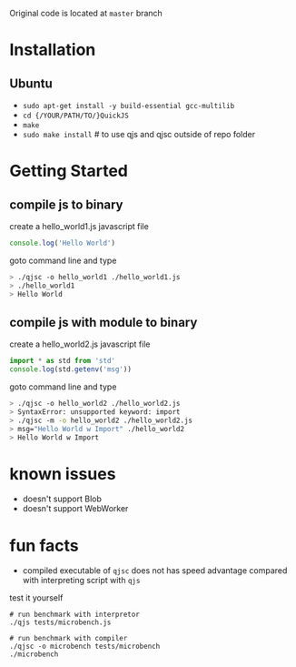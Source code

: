 Original code is located at `master` branch

# Installation
## Ubuntu
- `sudo apt-get install -y build-essential gcc-multilib`
- `cd {/YOUR/PATH/TO/}QuickJS`
- `make`
- `sudo make install` # to use qjs and qjsc outside of repo folder

# Getting Started
## compile js to binary
create a hello\_world1.js javascript file
```javascript
console.log('Hello World')
```
goto command line and type
```bash
> ./qjsc -o hello_world1 ./hello_world1.js
> ./hello_world1
> Hello World
```

## compile js with module to binary
create a hello\_world2.js javascript file
```javascript
import * as std from 'std'
console.log(std.getenv('msg'))
```
goto command line and type
```bash
> ./qjsc -o hello_world2 ./hello_world2.js
> SyntaxError: unsupported keyword: import
> ./qjsc -m -o hello_world2 ./hello_world2.js
> msg="Hello World w Import" ./hello_world2
> Hello World w Import
```

# known issues
- doesn't support Blob
- doesn't support WebWorker

# fun facts
- compiled executable of `qjsc` does not has speed advantage compared with interpreting script with `qjs`

test it yourself
 ```
 # run benchmark with interpretor
 ./qjs tests/microbench.js
 
 # run benchmark with compiler
 ./qjsc -o microbench tests/microbench
 ./microbench
 ```
